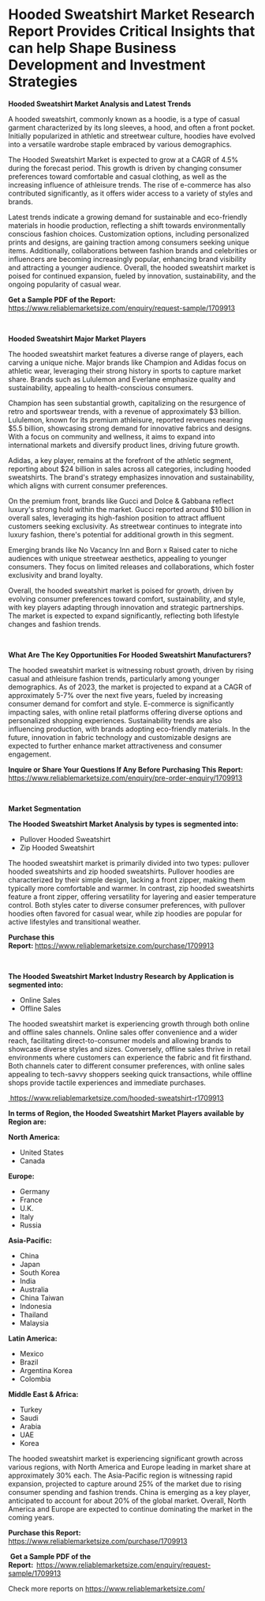 <p><h1>Hooded Sweatshirt Market Research Report Provides Critical Insights that can help Shape Business Development and Investment Strategies</h1></p><p><strong>Hooded Sweatshirt Market Analysis and Latest Trends</strong></p>
<p><p>A hooded sweatshirt, commonly known as a hoodie, is a type of casual garment characterized by its long sleeves, a hood, and often a front pocket. Initially popularized in athletic and streetwear culture, hoodies have evolved into a versatile wardrobe staple embraced by various demographics.</p><p>The Hooded Sweatshirt Market is expected to grow at a CAGR of 4.5% during the forecast period. This growth is driven by changing consumer preferences toward comfortable and casual clothing, as well as the increasing influence of athleisure trends. The rise of e-commerce has also contributed significantly, as it offers wider access to a variety of styles and brands.</p><p>Latest trends indicate a growing demand for sustainable and eco-friendly materials in hoodie production, reflecting a shift towards environmentally conscious fashion choices. Customization options, including personalized prints and designs, are gaining traction among consumers seeking unique items. Additionally, collaborations between fashion brands and celebrities or influencers are becoming increasingly popular, enhancing brand visibility and attracting a younger audience. Overall, the hooded sweatshirt market is poised for continued expansion, fueled by innovation, sustainability, and the ongoing popularity of casual wear.</p></p>
<p><strong>Get a Sample PDF of the Report:&nbsp;</strong> <a href="https://www.reliablemarketsize.com/enquiry/request-sample/1709913?utm_campaign=3555&utm_medium=2&utm_source=Github&utm_content=ia&utm_term=27032025&utm_id=hooded-sweatshirt">https://www.reliablemarketsize.com/enquiry/request-sample/1709913</a></p>
<p>&nbsp;</p>
<p><strong>Hooded Sweatshirt Major Market Players</strong></p>
<p><p>The hooded sweatshirt market features a diverse range of players, each carving a unique niche. Major brands like Champion and Adidas focus on athletic wear, leveraging their strong history in sports to capture market share. Brands such as Lululemon and Everlane emphasize quality and sustainability, appealing to health-conscious consumers.</p><p>Champion has seen substantial growth, capitalizing on the resurgence of retro and sportswear trends, with a revenue of approximately $3 billion. Lululemon, known for its premium athleisure, reported revenues nearing $5.5 billion, showcasing strong demand for innovative fabrics and designs. With a focus on community and wellness, it aims to expand into international markets and diversify product lines, driving future growth.</p><p>Adidas, a key player, remains at the forefront of the athletic segment, reporting about $24 billion in sales across all categories, including hooded sweatshirts. The brand's strategy emphasizes innovation and sustainability, which aligns with current consumer preferences.</p><p>On the premium front, brands like Gucci and Dolce & Gabbana reflect luxury's strong hold within the market. Gucci reported around $10 billion in overall sales, leveraging its high-fashion position to attract affluent customers seeking exclusivity. As streetwear continues to integrate into luxury fashion, there's potential for additional growth in this segment.</p><p>Emerging brands like No Vacancy Inn and Born x Raised cater to niche audiences with unique streetwear aesthetics, appealing to younger consumers. They focus on limited releases and collaborations, which foster exclusivity and brand loyalty.</p><p>Overall, the hooded sweatshirt market is poised for growth, driven by evolving consumer preferences toward comfort, sustainability, and style, with key players adapting through innovation and strategic partnerships. The market is expected to expand significantly, reflecting both lifestyle changes and fashion trends.</p></p>
<p>&nbsp;</p>
<p><strong>What Are The Key Opportunities For Hooded Sweatshirt Manufacturers?</strong></p>
<p><p>The hooded sweatshirt market is witnessing robust growth, driven by rising casual and athleisure fashion trends, particularly among younger demographics. As of 2023, the market is projected to expand at a CAGR of approximately 5-7% over the next five years, fueled by increasing consumer demand for comfort and style. E-commerce is significantly impacting sales, with online retail platforms offering diverse options and personalized shopping experiences. Sustainability trends are also influencing production, with brands adopting eco-friendly materials. In the future, innovation in fabric technology and customizable designs are expected to further enhance market attractiveness and consumer engagement.</p></p>
<p><strong>Inquire or Share Your Questions If Any Before Purchasing This Report:</strong> <a href="https://www.reliablemarketsize.com/enquiry/pre-order-enquiry/1709913?utm_campaign=3555&utm_medium=2&utm_source=Github&utm_content=ia&utm_term=27032025&utm_id=hooded-sweatshirt">https://www.reliablemarketsize.com/enquiry/pre-order-enquiry/1709913</a></p>
<p>&nbsp;</p>
<p><strong>Market Segmentation</strong></p>
<p><strong>The Hooded Sweatshirt Market Analysis by types is segmented into:</strong></p>
<p><ul><li>Pullover Hooded Sweatshirt</li><li>Zip Hooded Sweatshirt</li></ul></p>
<p><p>The hooded sweatshirt market is primarily divided into two types: pullover hooded sweatshirts and zip hooded sweatshirts. Pullover hoodies are characterized by their simple design, lacking a front zipper, making them typically more comfortable and warmer. In contrast, zip hooded sweatshirts feature a front zipper, offering versatility for layering and easier temperature control. Both styles cater to diverse consumer preferences, with pullover hoodies often favored for casual wear, while zip hoodies are popular for active lifestyles and transitional weather.</p></p>
<p><strong>Purchase this Report:&nbsp;</strong><a href="https://www.reliablemarketsize.com/purchase/1709913?utm_campaign=3555&utm_medium=2&utm_source=Github&utm_content=ia&utm_term=27032025&utm_id=hooded-sweatshirt">https://www.reliablemarketsize.com/purchase/1709913</a></p>
<p>&nbsp;</p>
<p><strong>The Hooded Sweatshirt Market Industry Research by Application is segmented into:</strong></p>
<p><ul><li>Online Sales</li><li>Offline Sales</li></ul></p>
<p><p>The hooded sweatshirt market is experiencing growth through both online and offline sales channels. Online sales offer convenience and a wider reach, facilitating direct-to-consumer models and allowing brands to showcase diverse styles and sizes. Conversely, offline sales thrive in retail environments where customers can experience the fabric and fit firsthand. Both channels cater to different consumer preferences, with online sales appealing to tech-savvy shoppers seeking quick transactions, while offline shops provide tactile experiences and immediate purchases.</p></p>
<p><a href="https://www.reliablemarketsize.com/hooded-sweatshirt-r1709913?utm_campaign=3555&utm_medium=2&utm_source=Github&utm_content=ia&utm_term=27032025&utm_id=hooded-sweatshirt">&nbsp;https://www.reliablemarketsize.com/hooded-sweatshirt-r1709913</a></p>
<p><strong>In terms of Region, the Hooded Sweatshirt Market Players available by Region are:</strong></p>
<p>
    <p> <strong> North America: </strong>
        <ul>
            <li>United States</li>
            <li>Canada</li>
        </ul>
        </p> 
    <p> <strong> Europe: </strong>
        <ul>
            <li>Germany</li>
            <li>France</li>
            <li>U.K.</li>
            <li>Italy</li>
            <li>Russia</li>
        </ul>
        </p> 
    <p> <strong> Asia-Pacific: </strong>
        <ul>
            <li>China</li>
            <li>Japan</li>
            <li>South Korea</li>
            <li>India</li>
            <li>Australia</li>
            <li>China Taiwan</li>
            <li>Indonesia</li>
            <li>Thailand</li>
            <li>Malaysia</li>
        </ul>
        </p> 
    <p> <strong> Latin America: </strong>
        <ul>
            <li>Mexico</li>
            <li>Brazil</li>
            <li>Argentina Korea</li>
            <li>Colombia</li>
        </ul>
        </p> 
    <p> <strong> Middle East & Africa: </strong>
        <ul>
            <li>Turkey</li>
            <li>Saudi</li>
            <li>Arabia</li>
            <li>UAE</li>
            <li>Korea</li>
        </ul>
    </p>
    </p>
<p><p>The hooded sweatshirt market is experiencing significant growth across various regions, with North America and Europe leading in market share at approximately 30% each. The Asia-Pacific region is witnessing rapid expansion, projected to capture around 25% of the market due to rising consumer spending and fashion trends. China is emerging as a key player, anticipated to account for about 20% of the global market. Overall, North America and Europe are expected to continue dominating the market in the coming years.</p></p>
<p><strong>Purchase this Report: </strong><a href="https://www.reliablemarketsize.com/purchase/1709913?utm_campaign=3555&utm_medium=2&utm_source=Github&utm_content=ia&utm_term=27032025&utm_id=hooded-sweatshirt">https://www.reliablemarketsize.com/purchase/1709913</a></p>
<p>&nbsp;<strong>Get a Sample PDF of the Report:&nbsp;&nbsp;</strong><a href="https://www.reliablemarketsize.com/enquiry/request-sample/1709913?utm_campaign=3555&utm_medium=2&utm_source=Github&utm_content=ia&utm_term=27032025&utm_id=hooded-sweatshirt">https://www.reliablemarketsize.com/enquiry/request-sample/1709913</a></p>
<p><strong></strong></p>
<p>Check more reports on <a href="https://www.reliablemarketsize.com/?utm_campaign=3555&utm_medium=2&utm_source=Github&utm_content=ia&utm_term=27032025&utm_id=hooded-sweatshirt">https://www.reliablemarketsize.com/</a></p>